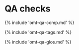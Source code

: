 # QA checks

<!-- section: qa comp -->
{% include 'omt-qa-comp.md' %}

<!-- section: qa tags -->
{% include 'omt-qa-tags.md' %}

<!-- section: qa glossary adherence -->
{% include 'omt-qa-glos.md' %}

